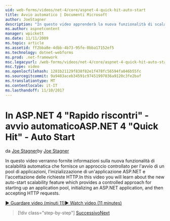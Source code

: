 ```yaml
---
uid: web-forms/videos/net-4/core/aspnet-4-quick-hit-auto-start
title: Avvio automatico | Documenti Microsoft
author: JoeStagner
description: "In questo video apprenderà la nuova funzionalità di scalabilità di avvio automatico che fornisce un approccio controllato per l'avvio di un pool di applicazioni, initializ..."
ms.author: aspnetcontent
manager: wpickett
ms.date: 11/11/2009
ms.topic: article
ms.assetid: ff2bba8e-4dbb-4b73-95fe-0bba17152ef5
ms.technology: dotnet-webforms
ms.prod: .net-framework
msc.legacyurl: /web-forms/videos/net-4/core/aspnet-4-quick-hit-auto-start
msc.type: video
ms.openlocfilehash: 1281b21129f838f82e1f478fc56594fa046b55fc
ms.sourcegitcommit: 9a9483aceb34591c97451997036a9120c3fe2baf
ms.translationtype: MT
ms.contentlocale: it-IT
ms.lasthandoff: 11/10/2017
---
```

<a name="aspnet-4-quick-hit---auto-start"></a><span data-ttu-id="4c0a4-103">In ASP.NET 4 "Rapido riscontri" - avvio automatico</span><span class="sxs-lookup"><span data-stu-id="4c0a4-103">ASP.NET 4 "Quick Hit" - Auto Start</span></span>
====================
<span data-ttu-id="4c0a4-104">da [Joe Stagner](https://github.com/JoeStagner)</span><span class="sxs-lookup"><span data-stu-id="4c0a4-104">by [Joe Stagner](https://github.com/JoeStagner)</span></span>

<span data-ttu-id="4c0a4-105">In questo video verranno fornite informazioni sulla nuova funzionalità di scalabilità automatica che fornisce un approccio controllato per l'avvio di un pool di applicazioni, l'inizializzazione di un'applicazione ASP.NET e l'accettazione delle richieste HTTP.</span><span class="sxs-lookup"><span data-stu-id="4c0a4-105">In this video you will learn about the new auto-start scalability feature which provides a controlled approach for starting up an application pool, initializing an ASP.NET application, and then accepting HTTP requests.</span></span> 

[<span data-ttu-id="4c0a4-106">&#9654; Guardare video (minuti 11)</span><span class="sxs-lookup"><span data-stu-id="4c0a4-106">&#9654; Watch video (11 minutes)</span></span>](https://channel9.msdn.com/Blogs/ASP-NET-Site-Videos/aspnet-4-quick-hit-auto-start)

>[!div class="step-by-step"]
[<span data-ttu-id="4c0a4-107">Successivo</span><span class="sxs-lookup"><span data-stu-id="4c0a4-107">Next</span></span>](aspnet-4-quick-hit-clean-webconfig-files.md)
